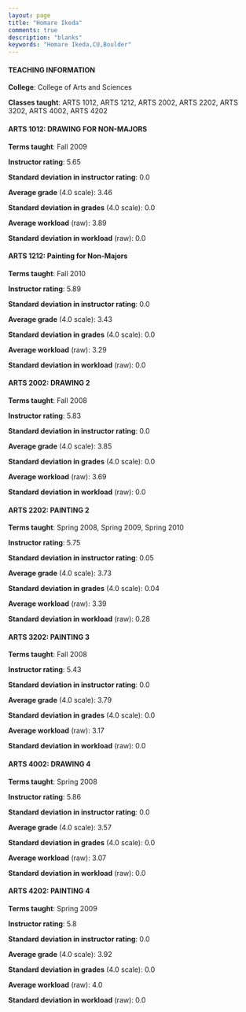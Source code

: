 ```yaml
---
layout: page
title: "Homare Ikeda" 
comments: true
description: "blanks"
keywords: "Homare Ikeda,CU,Boulder"
---
```

<head>
<script src="https://ajax.googleapis.com/ajax/libs/jquery/2.1.3/jquery.min.js"></script>
<script src="https://dl.dropboxusercontent.com/s/pc42nxpaw1ea4o9/highcharts.js?dl=0"></script>
<!-- <script src="../assets/js/highcharts.js"></script> -->
<style type="text/css">@font-face {
	font-family: "Bebas Neue";
	src: url(https://www.filehosting.org/file/details/544349/BebasNeue Regular.otf) format("opentype");
	}
	h1.Bebas { 
		font-family: "Bebas Neue", Verdana, Tahoma;
	}
</style>
</head>
	   
#### TEACHING INFORMATION

**College**: College of Arts and Sciences

**Classes taught**: ARTS 1012, ARTS 1212, ARTS 2002, ARTS 2202, ARTS 3202, ARTS 4002, ARTS 4202

#### ARTS 1012: DRAWING FOR NON-MAJORS

**Terms taught**: Fall 2009

**Instructor rating**: 5.65

**Standard deviation in instructor rating**: 0.0

**Average grade** (4.0 scale): 3.46

**Standard deviation in grades** (4.0 scale): 0.0

**Average workload** (raw): 3.89

**Standard deviation in workload** (raw): 0.0

#### ARTS 1212: Painting for Non-Majors

**Terms taught**: Fall 2010

**Instructor rating**: 5.89

**Standard deviation in instructor rating**: 0.0

**Average grade** (4.0 scale): 3.43

**Standard deviation in grades** (4.0 scale): 0.0

**Average workload** (raw): 3.29

**Standard deviation in workload** (raw): 0.0

#### ARTS 2002: DRAWING 2

**Terms taught**: Fall 2008

**Instructor rating**: 5.83

**Standard deviation in instructor rating**: 0.0

**Average grade** (4.0 scale): 3.85

**Standard deviation in grades** (4.0 scale): 0.0

**Average workload** (raw): 3.69

**Standard deviation in workload** (raw): 0.0

#### ARTS 2202: PAINTING 2

**Terms taught**: Spring 2008, Spring 2009, Spring 2010

**Instructor rating**: 5.75

**Standard deviation in instructor rating**: 0.05

**Average grade** (4.0 scale): 3.73

**Standard deviation in grades** (4.0 scale): 0.04

**Average workload** (raw): 3.39

**Standard deviation in workload** (raw): 0.28

#### ARTS 3202: PAINTING 3

**Terms taught**: Fall 2008

**Instructor rating**: 5.43

**Standard deviation in instructor rating**: 0.0

**Average grade** (4.0 scale): 3.79

**Standard deviation in grades** (4.0 scale): 0.0

**Average workload** (raw): 3.17

**Standard deviation in workload** (raw): 0.0

#### ARTS 4002: DRAWING 4

**Terms taught**: Spring 2008

**Instructor rating**: 5.86

**Standard deviation in instructor rating**: 0.0

**Average grade** (4.0 scale): 3.57

**Standard deviation in grades** (4.0 scale): 0.0

**Average workload** (raw): 3.07

**Standard deviation in workload** (raw): 0.0

#### ARTS 4202: PAINTING 4

**Terms taught**: Spring 2009

**Instructor rating**: 5.8

**Standard deviation in instructor rating**: 0.0

**Average grade** (4.0 scale): 3.92

**Standard deviation in grades** (4.0 scale): 0.0

**Average workload** (raw): 4.0

**Standard deviation in workload** (raw): 0.0

